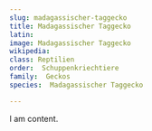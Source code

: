 ```yaml
---
slug: madagassischer-taggecko
title: Madagassischer Taggecko
latin:
image: Madagassischer Taggecko
wikipedia: 
class: Reptilien
order:  Schuppenkriechtiere
family:  Geckos
species:  Madagassischer Taggecko

---
```


I am content.
